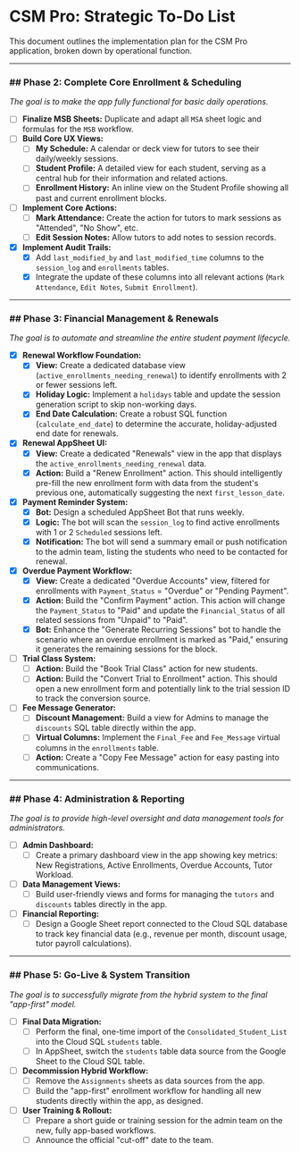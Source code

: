 # CSM Pro: Strategic To-Do List

This document outlines the implementation plan for the CSM Pro application, broken down by operational function.

---
### ## Phase 2: Complete Core Enrollment & Scheduling

*The goal is to make the app fully functional for basic daily operations.*

-   [ ] **Finalize MSB Sheets:** Duplicate and adapt all `MSA` sheet logic and formulas for the `MSB` workflow.
-   [ ] **Build Core UX Views:**
    -   [ ] **My Schedule:** A calendar or deck view for tutors to see their daily/weekly sessions.
    -   [ ] **Student Profile:** A detailed view for each student, serving as a central hub for their information and related actions.
    -   [ ] **Enrollment History:** An inline view on the Student Profile showing all past and current enrollment blocks.
-   [ ] **Implement Core Actions:**
    -   [ ] **Mark Attendance:** Create the action for tutors to mark sessions as "Attended", "No Show", etc.
    -   [ ] **Edit Session Notes:** Allow tutors to add notes to session records.
-   [x] **Implement Audit Trails:**
    -   [x] Add `last_modified_by` and `last_modified_time` columns to the `session_log` and `enrollments` tables.
    -   [x] Integrate the update of these columns into all relevant actions (`Mark Attendance`, `Edit Notes`, `Submit Enrollment`).

---
### ## Phase 3: Financial Management & Renewals

*The goal is to automate and streamline the entire student payment lifecycle.*

-   [x] **Renewal Workflow Foundation:**
    -   [x] **View:** Create a dedicated database view (`active_enrollments_needing_renewal`) to identify enrollments with 2 or fewer sessions left.
    -   [x] **Holiday Logic:** Implement a `holidays` table and update the session generation script to skip non-working days.
    -   [x] **End Date Calculation:** Create a robust SQL function (`calculate_end_date`) to determine the accurate, holiday-adjusted end date for renewals.
-   [X] **Renewal AppSheet UI:**
    -   [X] **View:** Create a dedicated "Renewals" view in the app that displays the `active_enrollments_needing_renewal` data.
    -   [X] **Action:** Build a "Renew Enrollment" action. This should intelligently pre-fill the new enrollment form with data from the student's previous one, automatically suggesting the next `first_lesson_date`.
-   [x] **Payment Reminder System:**
    -   [x] **Bot:** Design a scheduled AppSheet Bot that runs weekly.
    -   [x] **Logic:** The bot will scan the `session_log` to find active enrollments with 1 or 2 `Scheduled` sessions left.
    -   [x] **Notification:** The bot will send a summary email or push notification to the admin team, listing the students who need to be contacted for renewal.
-   [x] **Overdue Payment Workflow:**
    -   [x] **View:** Create a dedicated "Overdue Accounts" view, filtered for enrollments with `Payment_Status` = "Overdue" or "Pending Payment".
    -   [x] **Action:** Build the "Confirm Payment" action. This action will change the `Payment_Status` to "Paid" and update the `Financial_Status` of all related sessions from "Unpaid" to "Paid".
    -   [x] **Bot:** Enhance the "Generate Recurring Sessions" bot to handle the scenario where an overdue enrollment is marked as "Paid," ensuring it generates the remaining sessions for the block.
-   [ ] **Trial Class System:**
    -   [ ] **Action:** Build the "Book Trial Class" action for new students.
    -   [ ] **Action:** Build the "Convert Trial to Enrollment" action. This should open a new enrollment form and potentially link to the trial session ID to track the conversion source.
-   [ ] **Fee Message Generator:**
    -   [ ] **Discount Management:** Build a view for Admins to manage the `discounts` SQL table directly within the app.
    -   [ ] **Virtual Columns:** Implement the `Final_Fee` and `Fee_Message` virtual columns in the `enrollments` table.
    -   [ ] **Action:** Create a "Copy Fee Message" action for easy pasting into communications.

---
### ## Phase 4: Administration & Reporting

*The goal is to provide high-level oversight and data management tools for administrators.*

-   [ ] **Admin Dashboard:**
    -   [ ] Create a primary dashboard view in the app showing key metrics: New Registrations, Active Enrollments, Overdue Accounts, Tutor Workload.
-   [ ] **Data Management Views:**
    -   [ ] Build user-friendly views and forms for managing the `tutors` and `discounts` tables directly in the app.
-   [ ] **Financial Reporting:**
    -   [ ] Design a Google Sheet report connected to the Cloud SQL database to track key financial data (e.g., revenue per month, discount usage, tutor payroll calculations).

---
### ## Phase 5: Go-Live & System Transition

*The goal is to successfully migrate from the hybrid system to the final "app-first" model.*

-   [ ] **Final Data Migration:**
    -   [ ] Perform the final, one-time import of the `Consolidated_Student_List` into the Cloud SQL `students` table.
    -   [ ] In AppSheet, switch the `students` table data source from the Google Sheet to the Cloud SQL table.
-   [ ] **Decommission Hybrid Workflow:**
    -   [ ] Remove the `Assignments` sheets as data sources from the app.
    -   [ ] Build the "app-first" enrollment workflow for handling all new students directly within the app, as designed.
-   [ ] **User Training & Rollout:**
    -   [ ] Prepare a short guide or training session for the admin team on the new, fully app-based workflows.
    -   [ ] Announce the official "cut-off" date to the team.